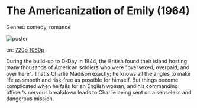 # The Americanization of Emily (1964)

Genres: comedy, romance

![poster](http://image.tmdb.org/t/p/w500/zA9254usF2X0m0P5CeEXft7uzSe.jpg)

en:
  [720p](magnet:?xt=urn:btih:2D31389A68F9E25EA8C37AA4D6D7EF4628DE9FEC&tr=udp://glotorrents.pw:6969/announce&tr=udp://tracker.opentrackr.org:1337/announce&tr=udp://torrent.gresille.org:80/announce&tr=udp://tracker.openbittorrent.com:80&tr=udp://tracker.coppersurfer.tk:6969&tr=udp://tracker.leechers-paradise.org:6969&tr=udp://p4p.arenabg.ch:1337&tr=udp://tracker.internetwarriors.net:1337)
  [1080p](magnet:?xt=urn:btih:c3d56dfd0b9d9db91d7ed422fe827b9ff4579fb1&dn=The+Americanization+of+Emily+(1964)+%5B1080p%5D&tr=udp%3A%2F%2Ftracker.yify-torrents.com%2Fannounce&tr=udp%3A%2F%2Fopen.demonii.com%3A1337%2Fannounce&tr=udp%3A%2F%2Fexodus.desync.com%3A6969&tr=udp%3A%2F%2Ftracker.istole.it%3A80&tr=udp%3A%2F%2Ftracker.publicbt.com%3A80&tr=udp%3A%2F%2Ftracker.publichd.eu%3A80%2Fannounce&tr=udp%3A%2F%2Ftracker.openbittorrent.com%3A80%2Fannounce&tr=udp%3A%2F%2Fcoppersurfer.tk%3A6969%2Fannounce)
  


During the build-up to D-Day in 1944, the British found their island hosting many thousands of American soldiers who were "oversexed, overpaid, and over here". That's Charlie Madison exactly; he knows all the angles to make life as smooth and risk-free as possible for himself. But things become complicated when he falls for an English woman, and his commanding officer's nervous breakdown leads to Charlie being sent on a senseless and dangerous mission.